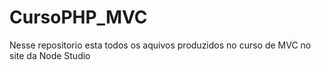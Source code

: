 # CursoPHP_MVC
Nesse repositorio esta todos os aquivos produzidos no curso de MVC no site da Node Studio

